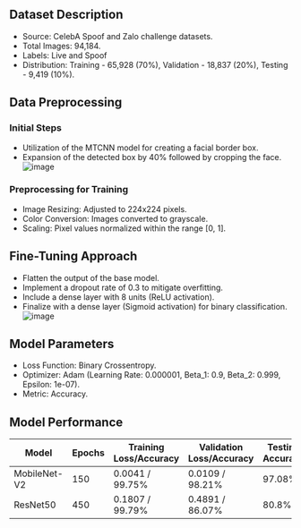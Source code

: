 ## Dataset Description
* Source: CelebA Spoof and Zalo challenge datasets.
* Total Images: 94,184.
* Labels: Live and Spoof
* Distribution: Training - 65,928 (70%), Validation - 18,837 (20%), Testing - 9,419 (10%).
## Data Preprocessing
### Initial Steps
  * Utilization of the MTCNN model for creating a facial border box.
  * Expansion of the detected box by 40% followed by cropping the face.
    ![image](https://github.com/khoatran02/Liveness_Detection/assets/86609606/1a382fd6-b534-4bef-9a15-40b012d62623)

### Preprocessing for Training
* Image Resizing: Adjusted to 224x224 pixels.
* Color Conversion: Images converted to grayscale.
* Scaling: Pixel values normalized within the range [0, 1].
## Fine-Tuning Approach
* Flatten the output of the base model.
* Implement a dropout rate of 0.3 to mitigate overfitting.
* Include a dense layer with 8 units (ReLU activation).
* Finalize with a dense layer (Sigmoid activation) for binary classification.
  ![image](https://github.com/khoatran02/Liveness_Detection/assets/86609606/8673c987-206b-4bb2-8790-b80a9b4c93a8)

## Model Parameters
* Loss Function: Binary Crossentropy.
* Optimizer: Adam (Learning Rate: 0.000001, Beta_1: 0.9, Beta_2: 0.999, Epsilon: 1e-07).
* Metric: Accuracy.

## Model Performance
| Model | Epochs | Training Loss/Accuracy | Validation Loss/Accuracy | Testing Accuracy |
| --- | --- | --- | --- | --- |
| MobileNet-V2 | 150 | 0.0041 / 99.75% | 0.0109 / 98.21% | 97.08% |
| ResNet50 | 450 | 0.1807 / 99.79% | 0.4891 / 86.07% | 80.8% |

